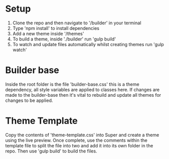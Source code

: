 # Setup
1. Clone the repo and then navigate to '/builder' in your terminal
2. Type 'npm install' to install dependencies
3. Add a new theme inside '/themes'
4. To build a theme, inside './builder' run 'gulp build'
5. To watch and update files automatically whilst creating themes run 'gulp watch' 

# Builder base
Inside the root folder is the file 'builder-base.css' this is a theme dependency, all style variables are applied to classes here. If changes are made to the builder-base then it's vital to rebuild and update all themes for changes to be applied.

# Theme Template
Copy the contents of 'theme-template.css' into Super and create a theme using the live preview. Once complete, use the comments within the template file to split the file into two and add it into its own folder in the repo. Then use 'gulp build' to build the files. 